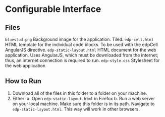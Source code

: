 # Configurable Interface

## Files
`bluestud.png`
	Background image for the application. Tiled.
`edp-cell.html`
	HTML template for the individual code blocks. To be used with the edpCell AngularJS directive.
`edp-static-layout.html`
	HTML document for the web application. Uses AngularJS, which must be downloaded from the internet; thus, an internet connection is required to run.
`edp-style.css`
	Stylesheet for the web application.

## How to Run
1. Download all of the files in this folder to a folder on your machine.
2. Either:
	a. Open `edp-static-layout.html` in Firefox
	b. Run a web server on your local machine. Make sure this folder is in its path. Navigate to `edp-static-layout.html`. This way will work in other browsers.